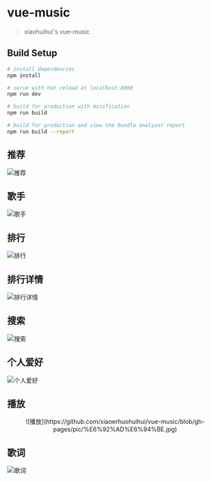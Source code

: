 # vue-music

> xiaohuihui's vue-music

## Build Setup

``` bash
# install dependencies
npm install

# serve with hot reload at localhost:8080
npm run dev

# build for production with minification
npm run build

# build for production and view the bundle analyzer report
npm run build --report
```

## 推荐

![推荐](https://github.com/xiaoerhuohuihui/vue-music/blob/gh-pages/pic/%E6%8E%A8%E8%8D%90.jpg)

## 歌手

![歌手](https://github.com/xiaoerhuohuihui/vue-music/blob/gh-pages/pic/%E6%AD%8C%E6%89%8B.jpg)

## 排行

![排行](https://github.com/xiaoerhuohuihui/vue-music/blob/gh-pages/pic/%E6%8E%92%E8%A1%8C.jpg)

## 排行详情

![排行详情](https://github.com/xiaoerhuohuihui/vue-music/blob/gh-pages/pic/%E6%8E%92%E8%A1%8C%E8%AF%A6%E6%83%85.jpg)

## 搜索

![搜索](https://github.com/xiaoerhuohuihui/vue-music/blob/gh-pages/pic/%E6%90%9C%E7%B4%A2.jpg)

## 个人爱好

![个人爱好](https://github.com/xiaoerhuohuihui/vue-music/blob/gh-pages/pic/%E4%B8%AA%E4%BA%BA%E5%96%9C%E5%A5%BD.jpg)

## 播放

<center>
![播放](https://github.com/xiaoerhuohuihui/vue-music/blob/gh-pages/pic/%E6%92%AD%E6%94%BE.jpg)
</center>

## 歌词

![歌词](https://github.com/xiaoerhuohuihui/vue-music/blob/gh-pages/pic/%E6%AD%8C%E8%AF%8D.jpg)

